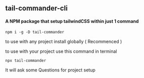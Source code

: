 ## tail-commander-cli

#### A NPM package that setup tailwindCSS within just 1 command

```
npm i -g -D tail-commander
```

to use with any project install globally ( Recommenced )

to use with your project use this command in terminal

```
npx tail-commander
```

It will ask some Questions for project setup
